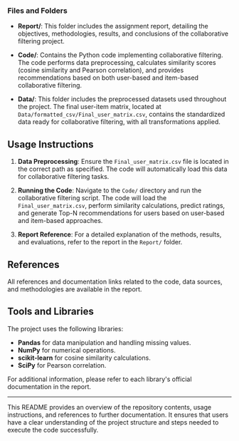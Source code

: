 
### Files and Folders

- **Report/**: This folder includes the assignment report, detailing the objectives, methodologies, results, and conclusions of the collaborative filtering project.
  
- **Code/**: Contains the Python code implementing collaborative filtering. The code performs data preprocessing, calculates similarity scores (cosine similarity and Pearson correlation), and provides recommendations based on both user-based and item-based collaborative filtering.

- **Data/**: This folder includes the preprocessed datasets used throughout the project. The final user-item matrix, located at `Data/formatted_csv/Final_user_matrix.csv`, contains the standardized data ready for collaborative filtering, with all transformations applied.

## Usage Instructions

1. **Data Preprocessing**: Ensure the `Final_user_matrix.csv` file is located in the correct path as specified. The code will automatically load this data for collaborative filtering tasks.

2. **Running the Code**: Navigate to the `Code/` directory and run the collaborative filtering script. The code will load the `Final_user_matrix.csv`, perform similarity calculations, predict ratings, and generate Top-N recommendations for users based on user-based and item-based approaches.

3. **Report Reference**: For a detailed explanation of the methods, results, and evaluations, refer to the report in the `Report/` folder.

## References

All references and documentation links related to the code, data sources, and methodologies are available in the report.

## Tools and Libraries

The project uses the following libraries:
- **Pandas** for data manipulation and handling missing values.
- **NumPy** for numerical operations.
- **scikit-learn** for cosine similarity calculations.
- **SciPy** for Pearson correlation.

For additional information, please refer to each library's official documentation in the report.

---

This README provides an overview of the repository contents, usage instructions, and references to further documentation. It ensures that users have a clear understanding of the project structure and steps needed to execute the code successfully.
